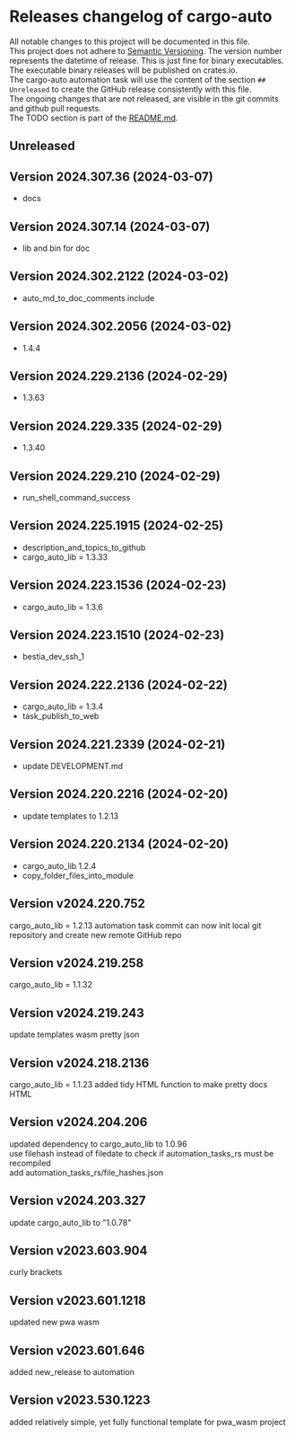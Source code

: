 # Releases changelog of cargo-auto

All notable changes to this project will be documented in this file.  
This project does not adhere to [Semantic Versioning](https://semver.org/spec/v2.0.0.html). The version number represents the datetime of release. This is just fine for binary executables.  
The executable binary releases will be published on crates.io.  
The cargo-auto automation task will use the content of the section `## Unreleased` to create
the GitHub release consistently with this file.  
The ongoing changes that are not released, are visible in the git commits and github pull requests.  
The TODO section is part of the [README.md](https://github.com/automation-tasks-rs/rust_project_name).  

## Unreleased

## Version 2024.307.36 (2024-03-07)

- docs

## Version 2024.307.14 (2024-03-07)

- lib and bin for doc

## Version 2024.302.2122 (2024-03-02)

- auto_md_to_doc_comments include

## Version 2024.302.2056 (2024-03-02)

- 1.4.4

## Version 2024.229.2136 (2024-02-29)

- 1.3.63

## Version 2024.229.335 (2024-02-29)

- 1.3.40

## Version 2024.229.210 (2024-02-29)

- run_shell_command_success

## Version 2024.225.1915 (2024-02-25)

- description_and_topics_to_github
- cargo_auto_lib = 1.3.33

## Version 2024.223.1536 (2024-02-23)

- cargo_auto_lib = 1.3.6

## Version 2024.223.1510 (2024-02-23)

- bestia_dev_ssh_1

## Version 2024.222.2136 (2024-02-22)

- cargo_auto_lib = 1.3.4
- task_publish_to_web

## Version 2024.221.2339 (2024-02-21)

- update DEVELOPMENT.md

## Version 2024.220.2216 (2024-02-20)

- update templates to 1.2.13

## Version 2024.220.2134 (2024-02-20)

- cargo_auto_lib 1.2.4
- copy_folder_files_into_module

## Version v2024.220.752

cargo_auto_lib = 1.2.13
automation task commit can now init local git repository and create new remote GitHub repo

## Version v2024.219.258

cargo_auto_lib = 1.1.32

## Version v2024.219.243

update templates wasm
pretty json

## Version v2024.218.2136

cargo_auto_lib = 1.1.23
added tidy HTML function to make pretty docs HTML

## Version v2024.204.206

updated dependency to cargo_auto_lib to 1.0.96  
use filehash instead of filedate to check if automation_tasks_rs must be recompiled  
add automation_tasks_rs/file_hashes.json  

## Version v2024.203.327

update cargo_auto_lib to "1.0.78"  

## Version v2023.603.904

curly brackets  

## Version v2023.601.1218

updated new pwa wasm

## Version v2023.601.646

added new_release to automation

## Version v2023.530.1223

added relatively simple, yet fully functional template for pwa_wasm project
